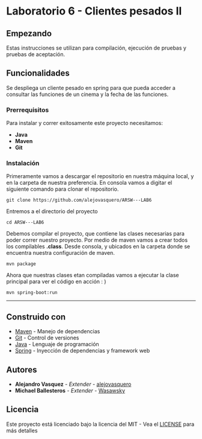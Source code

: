 # Laboratorio 6 - Clientes pesados II

## Empezando

Estas instrucciones se utilizan para compilación, ejecución de pruebas y pruebas de aceptación.

## Funcionalidades

Se despliega un cliente pesado en spring para que pueda acceder a consultar las funciones de un cinema y la fecha de las funciones.

### Prerrequisitos 

Para instalar y correr exitosamente este proyecto necesitamos:
* **Java**
* **Maven**
* **Git**

### Instalación

Primeramente vamos a descargar el repositorio en nuestra máquina local, y en la carpeta de 
nuestra preferencia. En consola vamos a digitar el siguiente comando para clonar el repositorio.

```console
git clone https://github.com/alejovasquero/ARSW---LAB6
```

Entremos a el directorio del proyecto

```console
cd ARSW---LAB6
```

Debemos compilar el proyecto, que contiene las clases necesarias para poder correr nuestro
proyecto. Por medio de maven vamos a crear todos los compilables **.class**. Desde consola, y ubicados en la carpeta donde se encuentra
nuestra configuración de maven.

```console
mvn package
```

Ahora que nuestras clases etan compiladas vamos a ejecutar la clase principal para
ver el código en acción : )

```console
mvn spring-boot:run
```

--------------------

## Construido con

* [Maven](https://maven.apache.org/) - Manejo de dependencias
* [Git](https://git-scm.com/) - Control de versiones
* [Java](https://www.java.com/es/) - Lenguaje de programación
* [Spring](https://spring.io/) - Inyección de dependencias y framework web

## Autores

* **Alejandro Vasquez** - *Extender* - [alejovasquero](https://github.com/alejovasquero)
* **Michael Ballesteros** - *Extender* - [Wasawsky](https://github.com/Wasawsky)

## Licencia

Este proyecto está licenciado bajo la licencia del MIT - Vea el [LICENSE](LICENSE) para más detalles